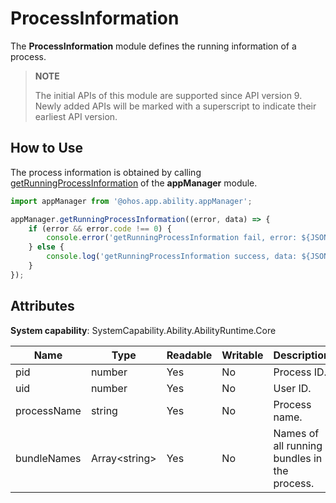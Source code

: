 # ProcessInformation

The **ProcessInformation** module defines the running information of a process.

> **NOTE**
> 
> The initial APIs of this module are supported since API version 9. Newly added APIs will be marked with a superscript to indicate their earliest API version.

## How to Use

The process information is obtained by calling [getRunningProcessInformation](js-apis-app-ability-appManager.md#appmanagergetrunningprocessinformation9) of the **appManager** module.

```ts
import appManager from '@ohos.app.ability.appManager';

appManager.getRunningProcessInformation((error, data) => { 
    if (error && error.code !== 0) {
        console.error('getRunningProcessInformation fail, error: ${JSON.stringify(error)}');
    } else {
        console.log('getRunningProcessInformation success, data: ${JSON.stringify(data)}');
    }
});
```

## Attributes

**System capability**: SystemCapability.Ability.AbilityRuntime.Core

| Name| Type| Readable| Writable| Description|
| -------- | -------- | -------- | -------- | -------- |
| pid | number | Yes| No| Process ID.|
| uid | number | Yes| No| User ID.|
| processName | string | Yes| No| Process name.|
| bundleNames | Array&lt;string&gt; | Yes| No| Names of all running bundles in the process.|
